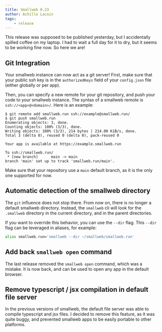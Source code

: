 ```yaml
---
title: Smallweb 0.23
author: Achille Lacoin
tags:
    - release
---
```


This release was supposed to be published yesterday, but I accidentally spilled coffee on my laptop. I had to wait a full day for it to dry, but it seems to be working fine now. So here we are!

<!-- more -->

## Git Integration

Your smallweb instance can now act as a git server! First, make sure that your public ssh key is in the `authorizedKeys` field of your `config.json` file (either globally or per app).

Then, you can specify a new remote for your git repository, and push your code to your smallweb instance. The syntax of a smallweb remote is `ssh://<app>@<domain>/`. Here is an example:

```console
$ git remote add smallweb.run ssh://example@smallweb.run/
$ git push smallweb.run
Enumerating objects: 3, done.
Counting objects: 100% (3/3), done.
Writing objects: 100% (3/3), 214 bytes | 214.00 KiB/s, done.
Total 3 (delta 0), reused 0 (delta 0), pack-reused 0

Your app is available at https://example.smallweb.run

To ssh://smallweb.run/
 * [new branch]      main -> main
branch 'main' set up to track 'smallweb.run/main'.
```

Make sure that your repository use a `main` default branch, as it is the only one supported for now.

## Automatic detection of the smallweb directory

The `git` influence does not stop there. From now on, there is no longer a default smallweb directory. Instead, the `smallweb` cli will look for the `.smallweb` directory in the current directory, and in the parent directories.

If you want to override this behavior, you can use the `--dir` flag. This `--dir` flag can be leveraged in aliases, for example:

```bash
alias smallweb.run='smallweb --dir ~/smallweb/smallweb.run'
```

## Add back `smallweb open` command

The last release removed the `smallweb open` command, which was a mistake. It is now back, and can be used to open any app in the default browser.

## Remove typescript / jsx compilation in default file server

In the previous versions of smallweb, the default file server was able to compile typescript and jsx files. I decided to remove this feature, as it was quite buggy, and prevented smallweb apps to be easily portable to other platforms.
